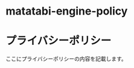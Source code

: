 # matatabi-engine-policy
<!-- privacy.html -->
<!DOCTYPE html>
<html lang="ja">
<head>
  <meta charset="UTF-8">
  <title>プライバシーポリシー | Matatabi Engine</title>
</head>
<body>
  <h1>プライバシーポリシー</h1>
  <p>ここにプライバシーポリシーの内容を記載します。</p>
</body>
</html>
